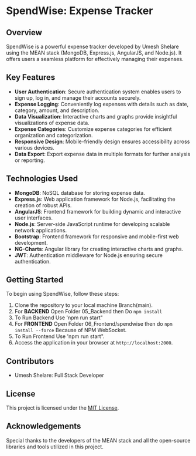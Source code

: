 # SpendWise: Expense Tracker

## Overview

SpendWise is a powerful expense tracker developed by Umesh Shelare using the MEAN stack (MongoDB, Express.js, AngularJS, and Node.js). It offers users a seamless platform for effectively managing their expenses.

## Key Features

- **User Authentication**: Secure authentication system enables users to sign up, log in, and manage their accounts securely.
- **Expense Logging**: Conveniently log expenses with details such as date, category, amount, and description.
- **Data Visualization**: Interactive charts and graphs provide insightful visualizations of expense data.
- **Expense Categories**: Customize expense categories for efficient organization and categorization.
- **Responsive Design**: Mobile-friendly design ensures accessibility across various devices.
- **Data Export**: Export expense data in multiple formats for further analysis or reporting.

## Technologies Used

- **MongoDB**: NoSQL database for storing expense data.
- **Express.js**: Web application framework for Node.js, facilitating the creation of robust APIs.
- **AngularJS**: Frontend framework for building dynamic and interactive user interfaces.
- **Node.js**: Server-side JavaScript runtime for developing scalable network applications.
- **Bootstrap**: Frontend framework for responsive and mobile-first web development.
- **NG-Charts**: Angular library for creating interactive charts and graphs.
- **JWT**: Authentication middleware for Node.js ensuring secure authentication.

## Getting Started

To begin using SpendWise, follow these steps:

1. Clone the repository to your local machine Branch(main).
2. For **BACKEND** Open Folder 05_Backend then Do `npm install`
3. To Run Backend Use 'npm run start"
4. For **FRONTEND** Open Folder 06_Frontend/spendwise then do `npm install --force` Because of NPM WebSocket.
5. To Run Frontend Use 'npm run start".
6. Access the application in your browser at `http://localhost:2000`.

## Contributors

- Umesh Shelare: Full Stack Developer

## License

This project is licensed under the [MIT License](LICENSE).

## Acknowledgements

Special thanks to the developers of the MEAN stack and all the open-source libraries and tools utilized in this project.

